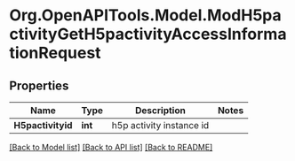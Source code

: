 # Org.OpenAPITools.Model.ModH5pactivityGetH5pactivityAccessInformationRequest

## Properties

Name | Type | Description | Notes
------------ | ------------- | ------------- | -------------
**H5pactivityid** | **int** | h5p activity instance id | 

[[Back to Model list]](../README.md#documentation-for-models) [[Back to API list]](../README.md#documentation-for-api-endpoints) [[Back to README]](../README.md)


